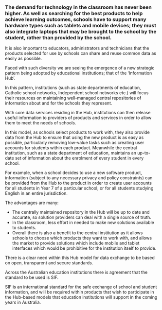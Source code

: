 


### The demand for technology in the classroom has never been higher. As well as searching for the best products to help achieve learning outcomes, schools have to support many hardware types such as tablets and mobile devices; they must also integrate laptops that may be brought to the school by the student, rather than provided by the school.

It is also important to educators, administrators and technicians that the products selected for use by schools can share and reuse common data as easily as possible.

Faced with such diversity we are seeing the emergence of a new strategic pattern being adopted by educational institutions; that of the ‘Information Hub’.

In this pattern, institutions (such as state departments of education, Catholic school networks, Independent school networks etc.) will focus their resources on maintaining well-managed central repositories of information about and for the schools they represent.

With core data services residing in the Hub, institutions can then release useful information to providers of products and services in order to allow them to meet the needs of schools.

In this model, as schools select products to work with, they also provide data from the Hub to ensure that using the new product is as easy as possible, particularly removing low-value tasks such as creating user accounts for students within each product. Meanwhile the central institution, such as a state department of education, maintains an up-to-date set of information about the enrolment of every student in every school.

For example, when a school decides to use a new software product, information (subject to any necessary privacy and policy constraints) can be provided from the Hub to the product in order to create user accounts for all students in Year 7 of a particular school, or for all students studying English in an entire jurisdiction.

The advantages are many:

* The centrally maintained repository in the Hub will be up to date and accurate, so solution providers can deal with a single source of truth.
* In the classroom, less effort in needed to make new solutions available to students.
* Overall there is also a benefit to the central institution as it allows schools to choose which products they want to work with, and allows the market to provide solutions which include mobile and tablet interfaces which would be prohibitive for the institution itself to provide.

There is a clear need within this Hub model for data exchange to be based on open, transparent and secure standards.

Across the Australian education institutions there is agreement that the standard to be used is SIF.

SIF is an international standard for the safe exchange of school and student information, and will be required within products that wish to participate in the Hub-based models that education institutions will support in the coming years in Australia.

